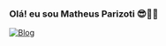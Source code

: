 ### Olá!  eu sou Matheus Parizoti 😎🐱‍🚀
[![Blog](	https://img.shields.io/badge/Gmail-D14836?style=for-the-badge&logo=gmail&logoColor=white)]([https://www.instagram.com/parizotitheus/](https://mail.google.com/mail/u/0/?pli=1#inbox)https://mail.google.com/mail/u/0/?pli=1#inbox)

